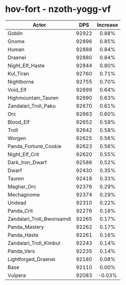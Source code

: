 # hov-fort - nzoth-yogg-vf
| Actor | DPS | Increase |
|---|:---:|:---:|
|Goblin|92922|0.88%|
|Gnome|92896|0.85%|
|Human|92888|0.84%|
|Draenei|92880|0.84%|
|Night_Elf_Haste|92844|0.80%|
|Kul_Tiran|92760|0.71%|
|Nightborne|92755|0.70%|
|Void_Elf|92699|0.64%|
|Highmountain_Tauren|92690|0.63%|
|Zandalari_Troll_Paku|92670|0.61%|
|Orc|92663|0.60%|
|Blood_Elf|92652|0.59%|
|Troll|92642|0.58%|
|Worgen|92625|0.56%|
|Panda_Fortune_Cookie|92623|0.56%|
|Night_Elf_Crit|92620|0.55%|
|Dark_Iron_Dwarf|92586|0.52%|
|Dwarf|92430|0.35%|
|Tauren|92418|0.33%|
|Maghar_Orc|92376|0.29%|
|Mechagnome|92374|0.29%|
|Undead|92310|0.22%|
|Panda_Crit|92276|0.18%|
|Zandalari_Troll_Bwonsamdi|92265|0.17%|
|Panda_Mastery|92262|0.17%|
|Panda_Haste|92261|0.16%|
|Zandalari_Troll_Kimbul|92243|0.14%|
|Panda_Vers|92235|0.14%|
|Lightforged_Draenei|92180|0.08%|
|Base|92110|0.00%|
|Vulpera|92083|-0.03%|
